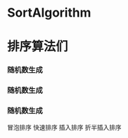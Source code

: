 # SortAlgorithm
排序算法们
===================================
### 随机数生成<br/>
### 随机数生成<br/>
### 随机数生成<br/>
  冒泡排序
  快速排序
  插入排序
  折半插入排序

